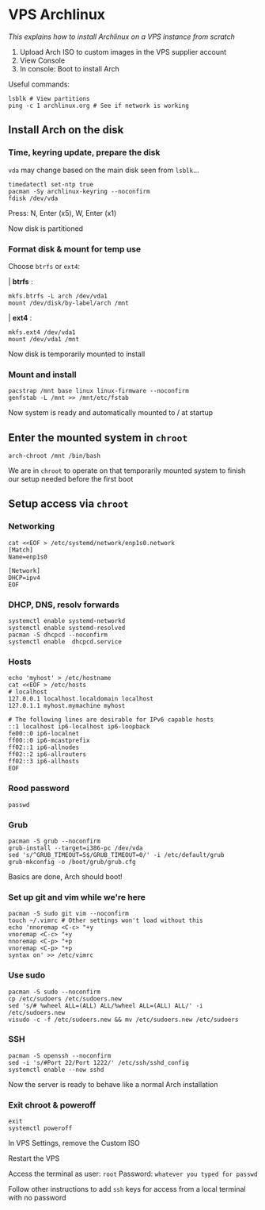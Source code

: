 # VPS Archlinux
*This explains how to install Archlinux on a VPS instance from scratch*

1. Upload Arch ISO to custom images in the VPS supplier account
2. View Console
3. In console: Boot to install Arch

Useful commands:

```console
lsblk # View partitions
ping -c 1 archlinux.org # See if network is working
```

## Install Arch on the disk

### Time, keyring update, prepare the disk

`vda` may change based on the main disk seen from `lsblk`...

```console
timedatectl set-ntp true
pacman -Sy archlinux-keyring --noconfirm
fdisk /dev/vda
```

Press: <key>N</key>, <key>Enter</key> (x5), <key>W</key>, <key>Enter</key> (x1)

Now disk is partitioned

### Format disk & mount for temp use

Choose `btrfs` or `ext4`:

| **btrfs** :

```console
mkfs.btrfs -L arch /dev/vda1
mount /dev/disk/by-label/arch /mnt
```

| **ext4** :

```console
mkfs.ext4 /dev/vda1
mount /dev/vda1 /mnt
```

Now disk is temporarily mounted to install

### Mount and install

```console
pacstrap /mnt base linux linux-firmware --noconfirm
genfstab -L /mnt >> /mnt/etc/fstab
```

Now system is ready and automatically mounted to / at startup

## Enter the mounted system in `chroot`

```console
arch-chroot /mnt /bin/bash
```

We are in `chroot` to operate on that temporarily mounted system to finish our setup needed before the first boot

## Setup access via `chroot`

### Networking

```console
cat <<EOF > /etc/systemd/network/enp1s0.network
[Match]
Name=enp1s0

[Network]
DHCP=ipv4
EOF
```

### DHCP, DNS, resolv forwards

```console
systemctl enable systemd-networkd
systemctl enable systemd-resolved
pacman -S dhcpcd --noconfirm
systemctl enable  dhcpcd.service
```

### Hosts

```console
echo 'myhost' > /etc/hostname
cat <<EOF > /etc/hosts
# localhost
127.0.0.1 localhost.localdomain localhost
127.0.1.1 myhost.mymachine myhost

# The following lines are desirable for IPv6 capable hosts
::1 localhost ip6-localhost ip6-loopback
fe00::0 ip6-localnet
ff00::0 ip6-mcastprefix
ff02::1 ip6-allnodes
ff02::2 ip6-allrouters
ff02::3 ip6-allhosts
EOF
```

### Rood password

```console
passwd
```

### Grub

```console
pacman -S grub --noconfirm
grub-install --target=i386-pc /dev/vda
sed 's/^GRUB_TIMEOUT=5$/GRUB_TIMEOUT=0/' -i /etc/default/grub
grub-mkconfig -o /boot/grub/grub.cfg
```

Basics are done, Arch should boot!

### Set up git and vim while we're here

```console
pacman -S sudo git vim --noconfirm
touch ~/.vimrc # Other settings won't load without this
echo 'nnoremap <C-c> "+y
vnoremap <C-c> "+y
nnoremap <C-p> "+p
vnoremap <C-p> "+p
syntax on' >> /etc/vimrc
```

### Use sudo

```console
pacman -S sudo --noconfirm
cp /etc/sudoers /etc/sudoers.new
sed 's/# %wheel ALL=(ALL) ALL/%wheel ALL=(ALL) ALL/' -i /etc/sudoers.new
visudo -c -f /etc/sudoers.new && mv /etc/sudoers.new /etc/sudoers
```

### SSH

```console
pacman -S openssh --noconfirm
sed -i 's/#Port 22/Port 1222/' /etc/ssh/sshd_config
systemctl enable --now sshd
```

Now the server is ready to behave like a normal Arch installation

### Exit chroot & poweroff

```console
exit
systemctl poweroff
```

In VPS Settings, remove the Custom ISO

Restart the VPS

Access the terminal as user: `root` Password: `whatever you typed for passwd`

Follow other instructions to add `ssh` keys for access from a local terminal with no password

